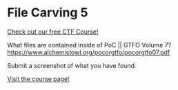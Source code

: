 # File Carving 5

[Check out our free CTF Course!](https://academy.hoppersroppers.org/mod/page/view.php?id=577) 

What files are contained inside of PoC || GTFO Volume 7? <https://www.alchemistowl.org/pocorgtfo/pocorgtfo07.pdf> 

Submit a screenshot of what you have found.

[Visit the course page!](https://academy.hoppersroppers.org/mod/assign/view.php?id=577) 
